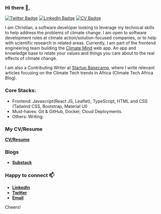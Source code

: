 ### Hi there 👋,

<!--
**christianalafaa** is a ✨ _special_ ✨ repository because its `README.md` (this file) appears on your GitHub profile.

Here are some ideas to get you started:

- 🔭 I’m currently working on ...
- 🌱 I’m currently learning ...
- 👯 I’m looking to collaborate on ...
- 🤔 I’m looking for help with ...
- 💬 Ask me about ...
- 📫 How to reach me: ...
- 😄 Pronouns: ...
- ⚡ Fun fact: ...
-->

[![Twitter Badge](https://img.shields.io/twitter/follow/christianalafaa?style=social)](https://twitter.com/christianalafaa)
[![LinkedIn Badge](https://img.shields.io/badge/My-LinkedIn-blue)](https://www.linkedin.com/in/christianalafaa/)
[![CV Badge](https://img.shields.io/badge/My-CV-critical)](https://drive.google.com/file/d/1UK7pmB1dKcvYfNUQFPk97qxYDuuueFle/view?usp=sharing)

I am Christian, a software developer looking to leverage my technical skills to help address the problems of climate change. I am open to software development roles at climate action/solution-focused companies, or to help with scientific research in related areas. Currently, I am part of the frontend engineering team building the [Climate Mind](https://climatemind.org/) web app. An app and knowledge base to relate your values and things you care about to the real effects of climate change.

I am also a Contributing Writer at [Startup Basecamp](https://startupbasecamp.org/), where I write relevant articles focusing on the Climate Tech trends in Africa (Climate Tech Africa Blog).  

### Core Stacks:
- Frontend: Javascript(React JS, Leaflet), TypeScript, HTML and CSS (Tailwind CSS, Bootstrap, Material UI)
- Must-haves: Git & GitHub, Docker, Cloud Deployments.
- Others: Writing.

### My CV/Resume
[**CV/Resume**](https://drive.google.com/file/d/1UK7pmB1dKcvYfNUQFPk97qxYDuuueFle/view?usp=sharing)

### Blogs
- [**Substack**](http://14zerocarbon.substack.com/)

### Happy to connect 📫
- [**LinkedIn**](https://www.linkedin.com/in/christianalafaa/)
- [**Twitter**](https://twitter.com/christianalafaa)
- [**Email**](mailto:chris.alafaa@gmail.com)


Cheers!

<!-- ![github stats](https://github-readme-stats.vercel.app/api?username=christianalafaa&show_icons=true) -->
